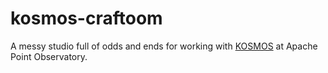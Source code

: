 # kosmos-craftoom

A messy studio full of odds and ends for working with [KOSMOS](https://www.apo.nmsu.edu/arc35m/Instruments/KOSMOS/userguide.html) at Apache Point Observatory.
